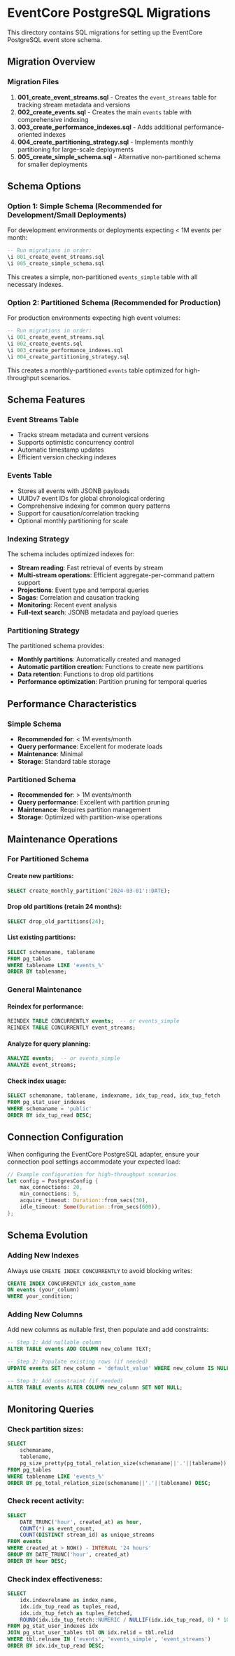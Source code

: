 # EventCore PostgreSQL Migrations

This directory contains SQL migrations for setting up the EventCore PostgreSQL event store schema.

## Migration Overview

### Migration Files

1. **001_create_event_streams.sql** - Creates the `event_streams` table for tracking stream metadata and versions
2. **002_create_events.sql** - Creates the main `events` table with comprehensive indexing
3. **003_create_performance_indexes.sql** - Adds additional performance-oriented indexes
4. **004_create_partitioning_strategy.sql** - Implements monthly partitioning for large-scale deployments
5. **005_create_simple_schema.sql** - Alternative non-partitioned schema for smaller deployments

## Schema Options

### Option 1: Simple Schema (Recommended for Development/Small Deployments)

For development environments or deployments expecting < 1M events per month:

```sql
-- Run migrations in order:
\i 001_create_event_streams.sql
\i 005_create_simple_schema.sql
```

This creates a simple, non-partitioned `events_simple` table with all necessary indexes.

### Option 2: Partitioned Schema (Recommended for Production)

For production environments expecting high event volumes:

```sql
-- Run migrations in order:
\i 001_create_event_streams.sql
\i 002_create_events.sql
\i 003_create_performance_indexes.sql
\i 004_create_partitioning_strategy.sql
```

This creates a monthly-partitioned `events` table optimized for high-throughput scenarios.

## Schema Features

### Event Streams Table

- Tracks stream metadata and current versions
- Supports optimistic concurrency control
- Automatic timestamp updates
- Efficient version checking indexes

### Events Table

- Stores all events with JSONB payloads
- UUIDv7 event IDs for global chronological ordering
- Comprehensive indexing for common query patterns
- Support for causation/correlation tracking
- Optional monthly partitioning for scale

### Indexing Strategy

The schema includes optimized indexes for:

- **Stream reading**: Fast retrieval of events by stream
- **Multi-stream operations**: Efficient aggregate-per-command pattern support
- **Projections**: Event type and temporal queries
- **Sagas**: Correlation and causation tracking
- **Monitoring**: Recent event analysis
- **Full-text search**: JSONB metadata and payload queries

### Partitioning Strategy

The partitioned schema provides:

- **Monthly partitions**: Automatically created and managed
- **Automatic partition creation**: Functions to create new partitions
- **Data retention**: Functions to drop old partitions
- **Performance optimization**: Partition pruning for temporal queries

## Performance Characteristics

### Simple Schema
- **Recommended for**: < 1M events/month
- **Query performance**: Excellent for moderate loads
- **Maintenance**: Minimal
- **Storage**: Standard table storage

### Partitioned Schema
- **Recommended for**: > 1M events/month
- **Query performance**: Excellent with partition pruning
- **Maintenance**: Requires partition management
- **Storage**: Optimized with partition-wise operations

## Maintenance Operations

### For Partitioned Schema

#### Create new partitions:
```sql
SELECT create_monthly_partition('2024-03-01'::DATE);
```

#### Drop old partitions (retain 24 months):
```sql
SELECT drop_old_partitions(24);
```

#### List existing partitions:
```sql
SELECT schemaname, tablename 
FROM pg_tables 
WHERE tablename LIKE 'events_%' 
ORDER BY tablename;
```

### General Maintenance

#### Reindex for performance:
```sql
REINDEX TABLE CONCURRENTLY events;  -- or events_simple
REINDEX TABLE CONCURRENTLY event_streams;
```

#### Analyze for query planning:
```sql
ANALYZE events;  -- or events_simple
ANALYZE event_streams;
```

#### Check index usage:
```sql
SELECT schemaname, tablename, indexname, idx_tup_read, idx_tup_fetch
FROM pg_stat_user_indexes 
WHERE schemaname = 'public'
ORDER BY idx_tup_read DESC;
```

## Connection Configuration

When configuring the EventCore PostgreSQL adapter, ensure your connection pool settings accommodate your expected load:

```rust
// Example configuration for high-throughput scenarios
let config = PostgresConfig {
    max_connections: 20,
    min_connections: 5,
    acquire_timeout: Duration::from_secs(30),
    idle_timeout: Some(Duration::from_secs(600)),
};
```

## Schema Evolution

### Adding New Indexes

Always use `CREATE INDEX CONCURRENTLY` to avoid blocking writes:

```sql
CREATE INDEX CONCURRENTLY idx_custom_name 
ON events (your_column) 
WHERE your_condition;
```

### Adding New Columns

Add new columns as nullable first, then populate and add constraints:

```sql
-- Step 1: Add nullable column
ALTER TABLE events ADD COLUMN new_column TEXT;

-- Step 2: Populate existing rows (if needed)
UPDATE events SET new_column = 'default_value' WHERE new_column IS NULL;

-- Step 3: Add constraint (if needed)
ALTER TABLE events ALTER COLUMN new_column SET NOT NULL;
```

## Monitoring Queries

### Check partition sizes:
```sql
SELECT 
    schemaname,
    tablename,
    pg_size_pretty(pg_total_relation_size(schemaname||'.'||tablename)) as size
FROM pg_tables 
WHERE tablename LIKE 'events_%'
ORDER BY pg_total_relation_size(schemaname||'.'||tablename) DESC;
```

### Check recent activity:
```sql
SELECT 
    DATE_TRUNC('hour', created_at) as hour,
    COUNT(*) as event_count,
    COUNT(DISTINCT stream_id) as unique_streams
FROM events 
WHERE created_at > NOW() - INTERVAL '24 hours'
GROUP BY DATE_TRUNC('hour', created_at)
ORDER BY hour DESC;
```

### Check index effectiveness:
```sql
SELECT 
    idx.indexrelname as index_name,
    idx.idx_tup_read as tuples_read,
    idx.idx_tup_fetch as tuples_fetched,
    ROUND(idx.idx_tup_fetch::NUMERIC / NULLIF(idx.idx_tup_read, 0) * 100, 2) as efficiency_percent
FROM pg_stat_user_indexes idx
JOIN pg_stat_user_tables tbl ON idx.relid = tbl.relid
WHERE tbl.relname IN ('events', 'events_simple', 'event_streams')
ORDER BY idx.idx_tup_read DESC;
```